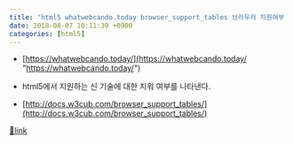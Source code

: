 ```yaml
---
title: "html5 whatwebcando.today browser_support_tables 브라우저 지원여부 "
date: 2018-08-07 10:11:39 +0900
categories: [html5]
---
```


- [https://whatwebcando.today/](https://whatwebcando.today/ "https://whatwebcando.today/")
- html5에서 지원하는 신 기술에 대한 지워 여부를 나타낸다.

- [http://docs.w3cub.com/browser_support_tables/](http://docs.w3cub.com/browser_support_tables/)




[🔗link](http://www.mins01.com/mh/tech/read/1181)